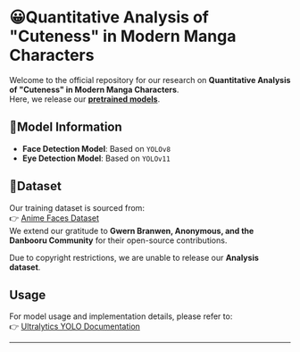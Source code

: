 # 😀Quantitative Analysis of "Cuteness" in Modern Manga Characters

Welcome to the official repository for our research on **Quantitative Analysis of "Cuteness" in Modern Manga Characters**.  
Here, we release our **[pretrained models](https://drive.google.com/drive/folders/1eoN7Mv-rz_bkpkDTh3NRQDdM70zeLGVb?usp=drive_link)**.

## 🧐Model Information

- **Face Detection Model**: Based on `YOLOv8`
- **Eye Detection Model**: Based on `YOLOv11`


## 🤔Dataset

Our training dataset is sourced from:  
👉 [Anime Faces Dataset](https://www.kaggle.com/datasets/subinium/highresolution-anime-face-dataset-512x512)  
We extend our gratitude to **Gwern Branwen, Anonymous, and the Danbooru Community** for their open-source contributions. 

Due to copyright restrictions, we are unable to release our **Analysis dataset**.

## Usage

For model usage and implementation details, please refer to:  
👉 [Ultralytics YOLO Documentation](https://github.com/ultralytics/ultralytics)

---





